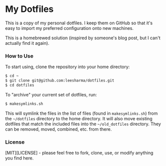 # My Dotfiles

This is a copy of my personal dotfiles. I keep them on GitHub so that it's easy
to import my preferred configuration onto new machines.

This is a homebrewed solution (inspired by someone's blog post, but I can't
actually find it again).


### How to Use

To start using, clone the repository into your home directory:

```bash
$ cd ~
$ git clone git@github.com:leesharma/dotfiles.git
$ cd dotfiles
```

To "archive" your current set of dotfiles, run:

```bash
$ makesymlinks.sh
```

This will symlink the files in the list of files (found in `makesymlinks.sh`)
from the `~/dotfiles` directory to the home directory. It will also move
existing dotfiles that match the included files into the `~/old_dotfiles`
directory. They can be removed, moved, combined, etc. from there.


### License

[MIT][LICENSE] - please feel free to fork, clone, use, or modify anything you
find here.

